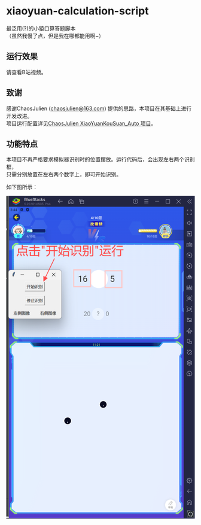 # xiaoyuan-calculation-script

最泛用(?)的小猿口算答题脚本  
（虽然我慢了点，但是我在哪都能用啊~）

## 运行效果

请查看B站视频。

## 致谢

感谢ChaosJulien (chaosjulien@163.com) 提供的思路，本项目在其基础上进行开发改进。  
项目运行配置详见[ChaosJulien XiaoYuanKouSuan_Auto 项目](https://github.com/ChaosJulien/XiaoYuanKouSuan_Auto)。

## 功能特点

本项目不再严格要求模拟器识别时的位置摆放。运行代码后，会出现左右两个识别框，  
只需分别放置在左右两个数字上，即可开始识别。

如下图所示：

![示意图](https://github.com/FunekoZ/xiaoyuan-calculation-script/blob/main/exp.png)
